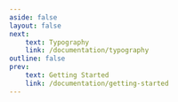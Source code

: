 ```yaml
---
aside: false
layout: false
next:
    text: Typography
    link: /documentation/typography
outline: false
prev: 
    text: Getting Started
    link: /documentation/getting-started
---
```


<script setup>
    import Styleguide from '../components/styleguide.vue'
</script>

<styleguide />
